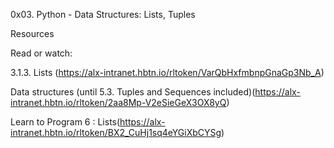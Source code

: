 0x03. Python - Data Structures: Lists, Tuples

Resources

Read or watch:

3.1.3. Lists (https://alx-intranet.hbtn.io/rltoken/VarQbHxfmbnpGnaGp3Nb_A)

Data structures (until 5.3. Tuples and Sequences included)(https://alx-intranet.hbtn.io/rltoken/2aa8Mp-V2eSieGeX3OX8yQ)

Learn to Program 6 : Lists(https://alx-intranet.hbtn.io/rltoken/BX2_CuHj1sq4eYGiXbCYSg)

